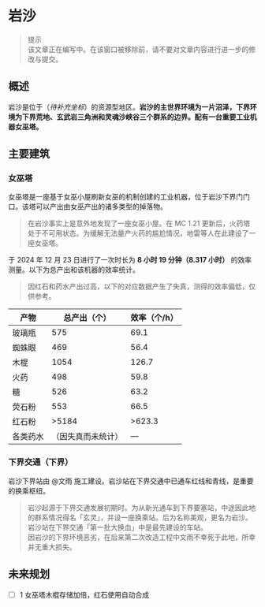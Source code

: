 # 岩沙

> 提示  
  该文章正在编写中。在该窗口被移除前，请不要对文章内容进行进一步的修改与提交。

## 概述

岩沙是位于（*待补充坐标*）的资源型地区。**岩沙的主世界环境为一片沼泽，下界环境为下界荒地、玄武岩三角洲和灵魂沙峡谷三个群系的边界。配有一台重要工业机器女巫塔。**

## 主要建筑

### 女巫塔

女巫塔是一座基于女巫小屋刷新女巫的机制创建的工业机器，位于岩沙下界门门口。该塔可以产出由女巫产出的诸多类型的掉落物。

> 在岩沙事实上是意外地发现了一座女巫小屋。在 MC 1.21 更新后，火药塔处于不可用状态。为缓解无法量产火药的尴尬情况，地雷等人在此建设了一座女巫塔。

于 2024 年 12 月 23 日进行了一次时长为 **8 小时 19 分钟（8.317 小时）** 的效率测量。以下为总产出和该机器的效率统计。

> 因红石和药水产出过高，以下的对应数据产生了失真，测得的效率偏低，仅供参考。

| 产物 | 总产出（个） | 效率（个/h） |
| --- | --- | --- |
| 玻璃瓶 | 575 | 69.1 |
| 蜘蛛眼 | 469 | 56.4 |
| 木棍 | 1054 | 126.7 |
| 火药 | 498 | 59.8 |
| 糖 | 526 | 63.2 |
| 荧石粉 | 553 | 66.5 |
| 红石粉 | >5184 | >623.3 |
| 各类药水 | （因失真而未统计） | — |

### 下界交通（下界）

岩沙下界站由 @文雨 施工建设。岩沙站在下界交通中已通车红线和青线，是重要的换乘枢纽。

> 岩沙起源于下界交通发展初期时。为从新光通车到下界要塞站，中途因此地的群系情况得名「玄灵」，并设一座换乘站。后为名称美观，更名为岩沙。  
  岩沙站在下界交通「第一批大换血」中是最先建设的车站。  
  因岩沙的下界环境恶劣，在后来第二次改造工程中文雨不幸死于此地，所幸并无重大损失。

## 未来规划

- [ ] 1 女巫塔木棍存储加倍，红石使用自动合成
